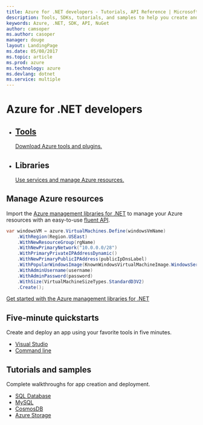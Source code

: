 ```yaml
---
title: Azure for .NET developers - Tutorials, API Reference | Microsoft Docs
description: Tools, SDKs, tutorials, and samples to help you create and deploy .NET apps to Azure.
keywords: Azure, .NET, SDK, API, NuGet
author: camsoper
ms.author: casoper
manager: douge
layout: LandingPage
ms.date: 05/08/2017
ms.topic: article
ms.prod: azure
ms.technology: azure
ms.devlang: dotnet
ms.service: multiple
---
```


# Azure for .NET developers

<ul class="panelContent">
    <li> <a href="dotnet-tools">
        <div class="cardSize">
            <div class="cardPadding">
                <div class="card">
                    <div class="cardText">
                       <h2>Tools</h2>
                        <span>Download Azure tools and plugins.</span>
                    </div>
                </div>
            </div>
        </div>
        </a>
    </li><li>
        <div class="cardSize">
            <div class="cardPadding">
                <div class="card">
                    <div class="cardImageOuter">
                    </div>
                    <div class="cardText">
                        <h2>Libraries</h2>
                        <a href="dotnet-sdk-azure-install">Use services and manage Azure resources.</a>
                    </div>
                </div>
            </div>
        </div>
    </li>
</ul>

## Manage Azure resources

Import the [Azure management libraries for .NET](dotnet-sdk-azure-install.md) to manage your Azure resources with an easy-to-use [fluent API](dotnet-sdk-azure-concepts.md). 

```csharp
var windowsVM = azure.VirtualMachines.Define(windowsVmName)
    .WithRegion(Region.USEast)
    .WithNewResourceGroup(rgName)
    .WithNewPrimaryNetwork("10.0.0.0/28")
    .WithPrimaryPrivateIPAddressDynamic()
    .WithNewPrimaryPublicIPAddress(publicIpDnsLabel)
    .WithPopularWindowsImage(KnownWindowsVirtualMachineImage.WindowsServer2012R2Datacenter)
    .WithAdminUsername(username)
    .WithAdminPassword(password)
    .WithSize(VirtualMachineSizeTypes.StandardD3V2)
    .Create();
 ```

[Get started with the Azure management libraries for .NET](dotnet-sdk-azure-get-started.md)

## Five-minute quickstarts
Create and deploy an app using your favorite tools in five minutes.
<ul>
   <li><a href="">Visual Studio</a></li>
   <li><a href="">Command line</a></li>
</ul>

## Tutorials and samples

Complete walkthroughs for app creation and deployment.

<ul>
    <li><a href="/azure/sql-database/sql-database-connect-query-java">SQL Database</a></li>
    <li><a href="/azure/app-service-web/app-service-web-tutorial-java-mysql">MySQL</a></li>
    <li><a href="/azure/documentdb/documentdb-java-application">CosmosDB</a></li>
    <li><a href="/azure/storage/storage-java-how-to-use-blob-storage">Azure Storage</a></li>
</ul>
